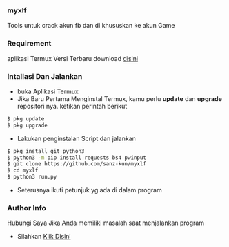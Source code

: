 ### myxlf
Tools untuk crack akun fb dan di khususkan ke akun Game
### Requirement
aplikasi Termux Versi Terbaru download [disini](https://f-droid.org/repo/com.termux_118.apk)
### Intallasi Dan Jalankan
- buka Aplikasi Termux
- Jika Baru Pertama Menginstal Termux, kamu perlu **update** dan **upgrade** repositori nya.
ketikan perintah berikut
````bash
$ pkg update
$ pkg upgrade
````
- Lakukan penginstalan Script dan jalankan
````bash
$ pkg install git python3
$ python3 -m pip install requests bs4 pwinput
$ git clone https://github.com/sanz-kun/myxlf
$ cd myxlf
$ python3 run.py
````
- Seterusnya ikuti petunjuk yg ada di dalam program
### Author Info
Hubungi Saya Jika Anda memiliki masalah saat menjalankan program
- Silahkan [Klik Disini](https)
